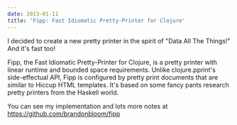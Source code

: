 ```yaml
---
date: 2013-01-11
title: 'Fipp: Fast Idiomatic Pretty-Printer for Clojure'
---
```


I decided to create a new pretty printer in the spirit of "Data All The
Things!" And it's fast too!

Fipp, the Fast Idiomatic Pretty-Printer for Clojure, is a pretty printer with
linear runtime and bounded space requirements. Unlike clojure.pprint's
side-effectual API, Fipp is configured by pretty print documents that are
similar to Hiccup HTML templates. It's based on some fancy pants research
pretty printers from the Haskell world.

You can see my implementation and lots more notes at
https://github.com/brandonbloom/fipp
